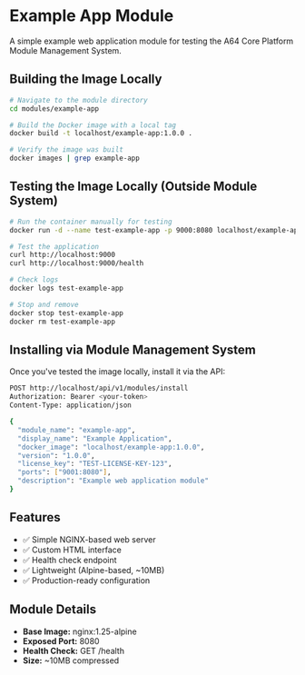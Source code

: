 # Example App Module

A simple example web application module for testing the A64 Core Platform Module Management System.

## Building the Image Locally

```bash
# Navigate to the module directory
cd modules/example-app

# Build the Docker image with a local tag
docker build -t localhost/example-app:1.0.0 .

# Verify the image was built
docker images | grep example-app
```

## Testing the Image Locally (Outside Module System)

```bash
# Run the container manually for testing
docker run -d --name test-example-app -p 9000:8080 localhost/example-app:1.0.0

# Test the application
curl http://localhost:9000
curl http://localhost:9000/health

# Check logs
docker logs test-example-app

# Stop and remove
docker stop test-example-app
docker rm test-example-app
```

## Installing via Module Management System

Once you've tested the image locally, install it via the API:

```bash
POST http://localhost/api/v1/modules/install
Authorization: Bearer <your-token>
Content-Type: application/json

{
  "module_name": "example-app",
  "display_name": "Example Application",
  "docker_image": "localhost/example-app:1.0.0",
  "version": "1.0.0",
  "license_key": "TEST-LICENSE-KEY-123",
  "ports": ["9001:8080"],
  "description": "Example web application module"
}
```

## Features

- ✅ Simple NGINX-based web server
- ✅ Custom HTML interface
- ✅ Health check endpoint
- ✅ Lightweight (Alpine-based, ~10MB)
- ✅ Production-ready configuration

## Module Details

- **Base Image:** nginx:1.25-alpine
- **Exposed Port:** 8080
- **Health Check:** GET /health
- **Size:** ~10MB compressed
